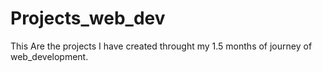 # Projects_web_dev

This Are the projects I have created throught my 1.5 months of journey of web_development.
